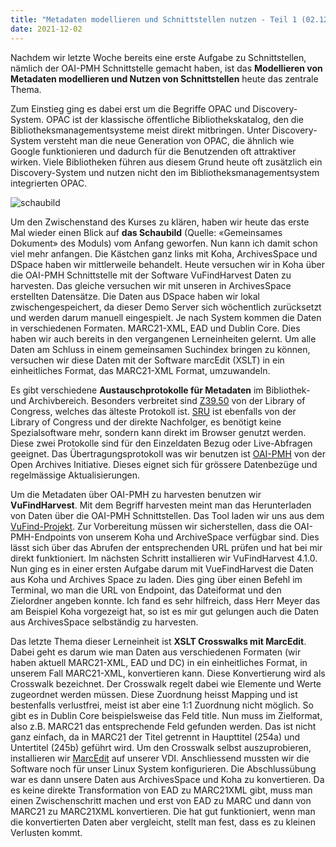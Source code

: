 ```yaml
---
title: "Metadaten modellieren und Schnittstellen nutzen - Teil 1 (02.12.2021)"
date: 2021-12-02
---
```

Nachdem wir letzte Woche bereits eine erste Aufgabe zu Schnittstellen, nämlich der OAI-PMH Schnittstelle gemacht haben, ist das **Modellieren von Metadaten modellieren und Nutzen von Schnittstellen** heute das zentrale Thema.

Zum Einstieg ging es dabei erst um die Begriffe OPAC und Discovery-System. OPAC ist der klassische öffentliche Bibliothekskatalog, den die Bibliotheksmanagementsysteme meist direkt mitbringen. Unter Discovery-System versteht man die neue Generation von OPAC, die ähnlich wie Google funktionieren und dadurch für die Benutzenden oft attraktiver wirken. Viele Bibliotheken führen aus diesem Grund heute oft zusätzlich ein Discovery-System und nutzen nicht den im Bibliotheksmanagementsystem integrierten OPAC.

![schaubild](https://user-images.githubusercontent.com/80347185/133646756-9aa33341-eb40-46ab-b489-fe8a812598b5.png)

Um den Zwischenstand des Kurses zu klären, haben wir heute das erste Mal wieder einen Blick auf **das Schaubild** (Quelle: «Gemeinsames Dokument» des Moduls) vom Anfang geworfen. Nun kann ich damit schon viel mehr anfangen. Die Kästchen ganz links mit Koha, ArchivesSpace und DSpace haben wir mittlerweile behandelt. Heute versuchen wir in Koha über die OAI-PMH Schnittstelle mit der Software VuFindHarvest Daten zu harvesten. Das gleiche versuchen wir mit unseren in ArchivesSpace erstellten Datensätze. Die Daten aus DSpace haben wir lokal zwischengespeichert, da dieser Demo Server sich wöchentlich zurücksetzt und werden darum manuell eingespielt. Je nach System kommen die Daten in verschiedenen Formaten. MARC21-XML, EAD und Dublin Core. Dies haben wir auch bereits in den vergangenen Lerneinheiten gelernt. Um alle Daten am Schluss in einem gemeinsamen Suchindex bringen zu können, versuchen wir diese Daten mit der Software marcEdit (XSLT) in ein einheitliches Format, das MARC21-XML Format, umzuwandeln.

Es gibt verschiedene **Austauschprotokolle für Metadaten** im Bibliothek- und Archivbereich. Besonders verbreitet sind [Z39.50]( https://www.loc.gov/z3950/agency/) von der Library of Congress, welches das älteste Protokoll ist. [SRU]( https://www.loc.gov/standards/sru/) ist ebenfalls von der Library of Congress und der direkte Nachfolger, es benötigt keine Spezialsoftware mehr, sondern kann direkt im Browser genutzt werden. Diese zwei Protokolle sind für den Einzeldaten Bezug oder Live-Abfragen geeignet.
Das Übertragungsprotokoll was wir benutzen ist [OAI-PMH]( https://www.openarchives.org/pmh/) von der Open Archives Initiative. Dieses eignet sich für grössere Datenbezüge und regelmässige Aktualisierungen.

Um die Metadaten über OAI-PMH zu harvesten benutzen wir **VuFindHarvest**. Mit dem Begriff harvesten meint man das Herunterladen von Daten über die OAI-PMH Schnittstellen. Das Tool laden wir uns aus dem [VuFind-Projekt]( https://github.com/vufind-org/vufindharvest). Zur Vorbereitung müssen wir sicherstellen, dass die OAI-PMH-Endpoints von unserem Koha und ArchiveSpace verfügbar sind. Dies lässt sich über das Abrufen der entsprechenden URL prüfen und hat bei mir direkt funktioniert. Im nächsten Schritt installieren wir VuFindHarvest 4.1.0.
Nun ging es in einer ersten Aufgabe darum mit VueFindHarvest die Daten aus Koha und Archives Space zu laden. Dies ging über einen Befehl im Terminal, wo man die URL von Endpoint, das Dateiformat und den Zielordner angeben konnte. Ich fand es sehr hilfreich, dass Herr Meyer das am Beispiel Koha vorgezeigt hat, so ist es mir gut gelungen auch die Daten aus ArchivesSpace selbständig zu harvesten.

Das letzte Thema dieser Lerneinheit ist **XSLT Crosswalks mit MarcEdit**. Dabei geht es darum wie man Daten aus verschiedenen Formaten (wir haben aktuell MARC21-XML, EAD und DC) in ein einheitliches Format, in unserem Fall MARC21-XML, konvertieren kann. Diese Konvertierung wird als Crosswalk bezeichnet. Der Crosswalk regelt dabei wie Elemente und Werte zugeordnet werden müssen. Diese Zuordnung heisst Mapping und ist bestenfalls verlustfrei, meist ist aber eine 1:1 Zuordnung nicht möglich. So gibt es in Dublin Core beispielsweise das Feld title. Nun muss im Zielformat, also z.B. MARC21 das entsprechende Feld gefunden werden. Das ist nicht ganz einfach, da in MARC21 der Titel getrennt in Haupttitel (254a) und Untertitel (245b) geführt wird. Um den Crosswalk selbst auszuprobieren, installieren wir [MarcEdit](https://marcedit.reeset.net/) auf unserer VDI. Anschliessend mussten wir die Software noch für unser Linux System konfigurieren. Die Abschlussübung war es dann unsere Daten aus ArchivesSpace und Koha zu konvertieren. Da es keine direkte Transformation von EAD zu MARC21XML gibt, muss man einen Zwischenschritt machen und erst von EAD zu MARC und dann von MARC21 zu MARC21XML konvertieren. Die hat gut funktioniert, wenn man die konvertierten Daten aber vergleicht, stellt man fest, dass es zu kleinen Verlusten kommt.
